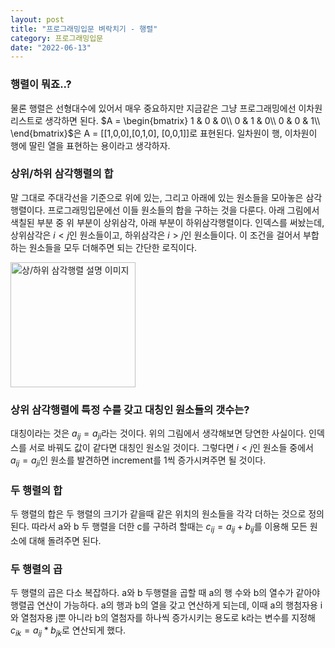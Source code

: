 ```yaml
---
layout: post
title: "프로그래밍입문 벼락치기 - 행렬"
category: 프로그래밍입문
date: "2022-06-13"
---
```


### 행렬이 뭐죠..?
물론 행렬은 선형대수에 있어서 매우 중요하지만 지금같은 그냥 프로그래밍에선 이차원 리스트로 생각하면 된다.
$A = \begin{bmatrix}
1 & 0 & 0\\
0 & 1 & 0\\
0 & 0 & 1\\
\end{bmatrix}$은 
A = [[1,0,0],[0,1,0], [0,0,1]]로 표현된다. 일차원이 행, 이차원이 행에 딸린 열을 표현하는 용이라고 생각하자.

### 상위/하위 삼각행렬의 합
말 그대로 주대각선을 기준으로 위에 있는, 그리고 아래에 있는 원소들을 모아놓은 삼각행렬이다. 프로그래밍입문에선 이들 원소들의 합을 구하는 것을 다룬다. 아래 그림에서 색칠된 부분 중 위 부분이 상위삼각, 아래 부분이 하위삼각행렬이다. 인덱스를 써놨는데, 상위삼각은 $i<j$인 원소들이고, 하위삼각은 $i>j$인 원소들이다. 이 조건을 걸어서 부합하는 원소들을 모두 더해주면 되는 간단한 로직이다.

<img src="https://lh3.googleusercontent.com/pw/AM-JKLX4ZOU9dCTmfnWYEBadbL1BdKWQ8FT_eiL1YSTRRMVLawCaAMcWkdf2BTjkSQq9SM5j51M8oWctIsdZziOmWfwX9y9obayl0VTsE0MA7iCwvpWn1VegzcpHJYawVHIPmRSxNH3P8PgDKK2tBsaHSXqxwQ=w531-h504-no?authuser=0" alt="상/하위 삼각행렬 설명 이미지" width=200>

### 상위 삼각행렬에 특정 수를 갖고 대칭인 원소들의 갯수는?
대칭이라는 것은 $a_{ij} = a_{ji}$라는 것이다. 위의 그림에서 생각해보면 당연한 사실이다. 인덱스를 서로 바꿔도 값이 같다면 대칭인 원소일 것이다. 그렇다면 $i<j$인 원소들 중에서 $a_{ij} = a_{ji}$인 원소를 발견하면 increment를 1씩 증가시켜주면 될 것이다.

### 두 행렬의 합
두 행렬의 합은 두 행렬의 크기가 같을때 같은 위치의 원소들을 각각 더하는 것으로 정의된다. 따라서 a와 b 두 행렬을 더한 c를 구하려 할때는 $c_{ij} = a_{ij} + b_{ij}$를 이용해 모든 원소에 대해 돌려주면 된다.

### 두 행렬의 곱
두 행렬의 곱은 다소 복잡하다. a와 b 두행렬을 곱할 때 a의 행 수와 b의 열수가 같아야 행렬곱 연산이 가능하다. a의 행과 b의 열을 갖고 연산하게 되는데, 이때 a의 행첨자용 i와 열첨자용 j뿐 아니라 b의 열첨자를 하나씩 증가시키는 용도로 k라는 변수를 지정해 $c_{ik}=a_{ij} * b_{jk}$로 연산되게 했다.
